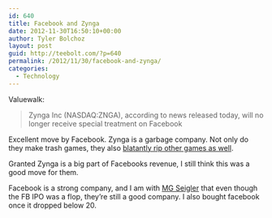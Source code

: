 ```yaml
---
id: 640
title: Facebook and Zynga
date: 2012-11-30T16:50:10+00:00
author: Tyler Bolchoz
layout: post
guid: http://teebolt.com/?p=640
permalink: /2012/11/30/facebook-and-zynga/
categories:
  - Technology
---
```

Valuewalk:

> Zynga Inc (NASDAQ:ZNGA), according to news released today, will no longer receive special treatment on Facebook

Excellent move by Facebook. Zynga is a garbage company. Not only do they make trash games, they also  [blatantly rip other games as well](http://www.forbes.com/sites/insertcoin/2012/01/25/everything-wrong-with-zynga-in-one-image/).

Granted Zynga is a big part of Facebooks revenue, I still think this was a good move for them.

Facebook is a strong company, and I am with [MG Seigler](http://parislemon.com/post/30894199204/time-to-freak-out-then-calm-down-about-the-facebook-ipo) that even though the FB IPO was a flop, they&#8217;re still a good company. I also bought facebook once it dropped below 20.